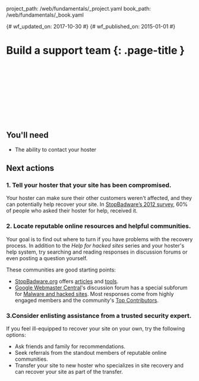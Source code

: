 project_path: /web/fundamentals/_project.yaml
book_path: /web/fundamentals/_book.yaml

{# wf_updated_on: 2017-10-30 #}
{# wf_published_on: 2015-01-01 #}

# Build a support team {: .page-title }

<div class="video-wrapper">
  <iframe class="devsite-embedded-youtube-video" data-video-id="xYBX1JMhHI0"
          data-autohide="1" data-showinfo="0" frameborder="0" allowfullscreen>
  </iframe>
</div>

## You'll need

* The ability to contact your hoster


<div class="clearfix"></div>

## Next actions


### 1. Tell your hoster that your site has been compromised.

Your hoster can make sure their other customers weren't affected, and they can
potentially help recover your site. In [StopBadware’s 2012 survey](https://www.stopbadware.org/files/compromised-websites-an-owners-perspective.pdf),
60% of people who asked their hoster for help, received it.


### 2. Locate reputable online resources and helpful communities.</strong>

Your goal is to find out where to turn if you have problems with the recovery
process. In addition to the *Help for hacked sites* series and your hoster's
help system, try searching and reading responses in discussion forums or even
posting a question yourself.

These communities are good starting points:

* [StopBadware.org](https://www.stopbadware.org) offers
[articles](https://www.stopbadware.org/common-hacks) and
[tools](https://www.stopbadware.org/hacked-sites-resources).
* [Google Webmaster Central](http://www.google.com/webmasters/)'s discussion
forum has a special subforum for
[Malware and hacked sites](http://productforums.google.com/forum/#!categories/webmasters/malware--hacked-sites).
Most responses come from highly engaged members and the community's
[Top Contributors](https://sites.google.com/site/webmasterhelpforum/en/bionic-posters).


### 3.Consider enlisting assistance from a trusted security expert.

If you feel ill-equipped to recover your site on your own, try the following options:

* Ask friends and family for recommendations.
* Seek referrals from the standout members of reputable online communities.
* Transfer your site to new hoster who specializes in site recovery and can
  recover your site as part of the transfer.


